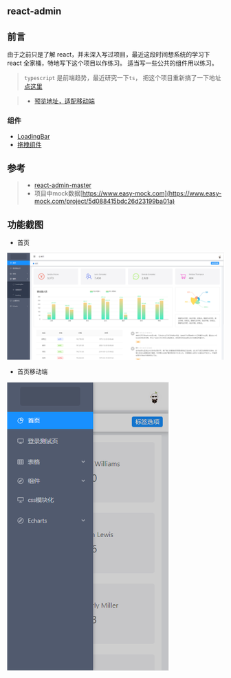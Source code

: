 
## react-admin

## 前言
由于之前只是了解 react，并未深入写过项目，最近这段时间想系统的学习下 react 全家桶，特地写下这个项目以作练习。
适当写一些公共的组件用以练习。
> `typescript` 是前端趋势，最近研究一下`ts`， 把这个项目重新搞了一下地址[点这里](https://github.com/hz199/react-admin-ts)

> - [预览地址，适配移动端](https://react.closeeyes.cn)

### 组件

- [LoadingBar](https://react.closeeyes.cn/#/app/components/loadingBar)
- [拖拽组件](https://react.closeeyes.cn/#/app/components/draggable)

## 参考
> - [react-admin-master](https://github.com/yezihaohao/react-admin)
> - 项目中mock数据[https://www.easy-mock.com](https://www.easy-mock.com/project/5d088415bdc26d23199ba01a)

## 功能截图

- 首页

![image](./images/demo1.png)
- 首页移动端

![image](./images/demo2.png)